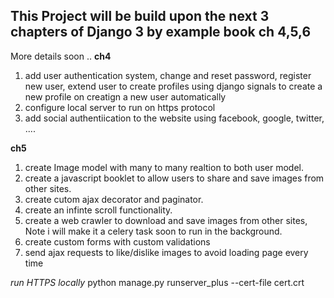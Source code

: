 This Project will be build upon the next 3 chapters of Django 3 by example book ch 4,5,6
----------------------------------------------------------------------------------------
More details soon ..
**ch4**
1. add user authentication system, change and reset password, register new user, extend user to create profiles using django signals to create a new profile on creatign a new user automatically
2. configure local server to run on https protocol
3. add social authentiication to the website using facebook, google, twitter, ....


**ch5**
1. create Image model with many to many realtion to both user  model.
2. create a javascript booklet to allow users to share and save images from other sites.
3. create cutom ajax decorator and paginator.
4. create an infinte scroll functionality.
5. create a web crawler to download and save images from other sites, Note i will make it a celery task soon to run in the background.
6. create custom forms with custom validations
7. send ajax requests to like/dislike images to avoid loading page every time


*run HTTPS locally*
python manage.py runserver_plus --cert-file cert.crt 